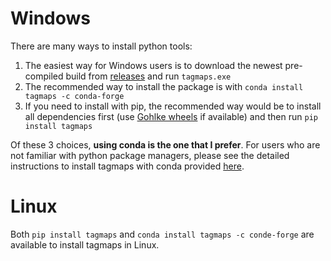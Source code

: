 # Windows

There are many ways to install python tools:

1. The easiest way for Windows users is to download the newest pre-compiled build from [releases](https://github.com/Sieboldianus/TagMaps/releases) and run `tagmaps.exe`
2. The recommended way to install the package is with `conda install tagmaps -c conda-forge`
3. If you need to install with pip, the recommended way would be to install all dependencies first (use [Gohlke wheels](<https://www.lfd.uci.edu/~gohlke/pythonlibs/>) if available) and then run `pip install tagmaps`

Of these 3 choices, **using conda is the one that I prefer**. For users who are not familiar with python package managers, please see the detailed instructions to install tagmaps with conda provided [here](../user-guide/installation/).

# Linux

Both `pip install tagmaps` and `conda install tagmaps -c conde-forge` are available to install tagmaps in Linux.